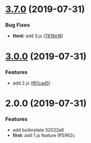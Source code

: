 # [3.7.0](https://github.com/newyork-anthonyng/conventional-changelog-demo/compare/v3.0.0...v3.7.0) (2019-07-31)


### Bug Fixes

* **third:** add 3.js ([7818e18](https://github.com/newyork-anthonyng/conventional-changelog-demo/commit/7818e18))



# [3.0.0](https://github.com/newyork-anthonyng/conventional-changelog-demo/compare/v2.0.0...v3.0.0) (2019-07-31)


### Features

* add 2.js ([f61cad5](https://github.com/newyork-anthonyng/conventional-changelog-demo/commit/f61cad5))



# 2.0.0 (2019-07-31)


### Features

* add boilerplate 52022a6
* **first:** add 1.js feature 9f5962c



